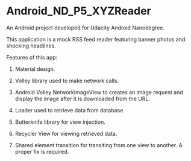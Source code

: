 # Android_ND_P5_XYZReader
An Android project developed for Udacity Android Nanodegree.

This application is a mock RSS feed reader featuring banner photos and shocking headlines.

Features of this app:

1. Material design.

2. Volley library used to make network calls.

3. Android Volley NetworkImageView to creates an image request and display the image after it is downloaded from the URL.

4. Loader used to retrieve data from database.

5. Butterknife library for view injection.

6. Recycler View for viewing retrieved data.

7. Shared element transition for transiting from one view to another. A proper fix is required.
